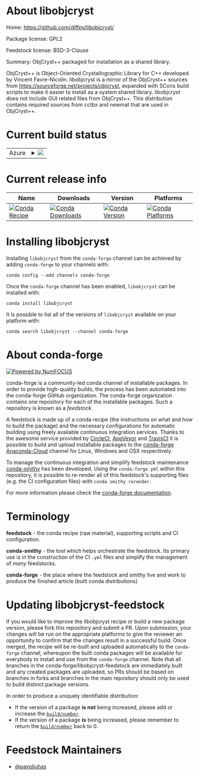 About libobjcryst
=================

Home: https://github.com/diffpy/libobjcryst/

Package license: GPL2

Feedstock license: BSD-3-Clause

Summary: ObjCryst++ packaged for installation as a shared library.

ObjCryst++ is Object-Oriented Crystallographic Library for C++ developed
by Vincent Favre-Nicolin. libobjcryst is a mirror of the ObjCryst++
sources from https://sourceforge.net/projects/objcryst, expanded with
SCons build scripts to make it easier to install as a system shared
library. libobjcryst does not include GUI related files from ObjCryst++.
This distribution contains required sources from cctbx and newmat that are
used in ObjCryst++.


Current build status
====================


<table>
    
  <tr>
    <td>Azure</td>
    <td>
      <details>
        <summary>
          <a href="https://dev.azure.com/conda-forge/feedstock-builds/_build/latest?definitionId=558&branchName=master">
            <img src="https://dev.azure.com/conda-forge/feedstock-builds/_apis/build/status/libobjcryst-feedstock?branchName=master">
          </a>
        </summary>
        <table>
          <thead><tr><th>Variant</th><th>Status</th></tr></thead>
          <tbody><tr>
              <td>linux_64</td>
              <td>
                <a href="https://dev.azure.com/conda-forge/feedstock-builds/_build/latest?definitionId=558&branchName=master">
                  <img src="https://dev.azure.com/conda-forge/feedstock-builds/_apis/build/status/libobjcryst-feedstock?branchName=master&jobName=linux&configuration=linux_64_" alt="variant">
                </a>
              </td>
            </tr><tr>
              <td>osx_64</td>
              <td>
                <a href="https://dev.azure.com/conda-forge/feedstock-builds/_build/latest?definitionId=558&branchName=master">
                  <img src="https://dev.azure.com/conda-forge/feedstock-builds/_apis/build/status/libobjcryst-feedstock?branchName=master&jobName=osx&configuration=osx_64_" alt="variant">
                </a>
              </td>
            </tr>
          </tbody>
        </table>
      </details>
    </td>
  </tr>
</table>

Current release info
====================

| Name | Downloads | Version | Platforms |
| --- | --- | --- | --- |
| [![Conda Recipe](https://img.shields.io/badge/recipe-libobjcryst-green.svg)](https://anaconda.org/conda-forge/libobjcryst) | [![Conda Downloads](https://img.shields.io/conda/dn/conda-forge/libobjcryst.svg)](https://anaconda.org/conda-forge/libobjcryst) | [![Conda Version](https://img.shields.io/conda/vn/conda-forge/libobjcryst.svg)](https://anaconda.org/conda-forge/libobjcryst) | [![Conda Platforms](https://img.shields.io/conda/pn/conda-forge/libobjcryst.svg)](https://anaconda.org/conda-forge/libobjcryst) |

Installing libobjcryst
======================

Installing `libobjcryst` from the `conda-forge` channel can be achieved by adding `conda-forge` to your channels with:

```
conda config --add channels conda-forge
```

Once the `conda-forge` channel has been enabled, `libobjcryst` can be installed with:

```
conda install libobjcryst
```

It is possible to list all of the versions of `libobjcryst` available on your platform with:

```
conda search libobjcryst --channel conda-forge
```


About conda-forge
=================

[![Powered by NumFOCUS](https://img.shields.io/badge/powered%20by-NumFOCUS-orange.svg?style=flat&colorA=E1523D&colorB=007D8A)](http://numfocus.org)

conda-forge is a community-led conda channel of installable packages.
In order to provide high-quality builds, the process has been automated into the
conda-forge GitHub organization. The conda-forge organization contains one repository
for each of the installable packages. Such a repository is known as a *feedstock*.

A feedstock is made up of a conda recipe (the instructions on what and how to build
the package) and the necessary configurations for automatic building using freely
available continuous integration services. Thanks to the awesome service provided by
[CircleCI](https://circleci.com/), [AppVeyor](https://www.appveyor.com/)
and [TravisCI](https://travis-ci.com/) it is possible to build and upload installable
packages to the [conda-forge](https://anaconda.org/conda-forge)
[Anaconda-Cloud](https://anaconda.org/) channel for Linux, Windows and OSX respectively.

To manage the continuous integration and simplify feedstock maintenance
[conda-smithy](https://github.com/conda-forge/conda-smithy) has been developed.
Using the ``conda-forge.yml`` within this repository, it is possible to re-render all of
this feedstock's supporting files (e.g. the CI configuration files) with ``conda smithy rerender``.

For more information please check the [conda-forge documentation](https://conda-forge.org/docs/).

Terminology
===========

**feedstock** - the conda recipe (raw material), supporting scripts and CI configuration.

**conda-smithy** - the tool which helps orchestrate the feedstock.
                   Its primary use is in the construction of the CI ``.yml`` files
                   and simplify the management of *many* feedstocks.

**conda-forge** - the place where the feedstock and smithy live and work to
                  produce the finished article (built conda distributions)


Updating libobjcryst-feedstock
==============================

If you would like to improve the libobjcryst recipe or build a new
package version, please fork this repository and submit a PR. Upon submission,
your changes will be run on the appropriate platforms to give the reviewer an
opportunity to confirm that the changes result in a successful build. Once
merged, the recipe will be re-built and uploaded automatically to the
`conda-forge` channel, whereupon the built conda packages will be available for
everybody to install and use from the `conda-forge` channel.
Note that all branches in the conda-forge/libobjcryst-feedstock are
immediately built and any created packages are uploaded, so PRs should be based
on branches in forks and branches in the main repository should only be used to
build distinct package versions.

In order to produce a uniquely identifiable distribution:
 * If the version of a package **is not** being increased, please add or increase
   the [``build/number``](https://conda.io/docs/user-guide/tasks/build-packages/define-metadata.html#build-number-and-string).
 * If the version of a package **is** being increased, please remember to return
   the [``build/number``](https://conda.io/docs/user-guide/tasks/build-packages/define-metadata.html#build-number-and-string)
   back to 0.

Feedstock Maintainers
=====================

* [@pavoljuhas](https://github.com/pavoljuhas/)

